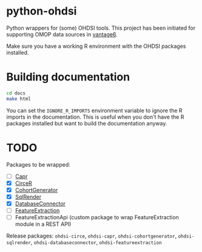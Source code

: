 # python-ohdsi
Python wrappers for (some) OHDSI tools. This project has been initiated for
supporting OMOP data sources in [vantage6](https://vantage6.ai).

Make sure you have a working R environment with the OHDSI packages installed.

# Building documentation
```bash
cd docs
make html
```

You can set the `IGNORE_R_IMPORTS` environment variable to ignore the R imports
in the documentation. This is useful when you don't have the R packages
installed but want to build the documentation anyway.

# TODO
Packages to be wrapped:
- [ ] [Capr](https://github.com/OHDSI/Capr)
- [X] [CirceR](https://github.com/OHDSI/CirceR)
- [X] [CohortGenerator](https://github.com/OHDSI/cohortgenerator)
- [X] [SqlRender](https://github.com/OHDSI/SqlRender)
- [X] [DatabaseConnector](https://github.com/OHDSI/DatabaseConnector)
- [ ] [FeatureExtraction](https://github.com/OHDSI/FeatureExtraction)
- [ ] FeatureExtractionApi (custom package to wrap FeatureExtraction module in
      a REST API)

Release packages: `ohdsi-circe`, `ohdsi-capr`, `ohdsi-cohortgenerator`, `ohdsi-sqlrender`, `ohdsi-databaseconnector`, `ohdsi-featureextraction`
